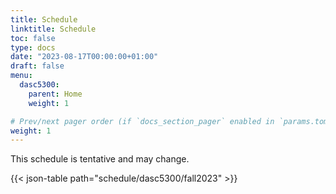 ```yaml
---
title: Schedule
linktitle: Schedule
toc: false
type: docs
date: "2023-08-17T00:00:00+01:00"
draft: false
menu:
  dasc5300:
    parent: Home
    weight: 1

# Prev/next pager order (if `docs_section_pager` enabled in `params.toml`)
weight: 1
---
```


This schedule is tentative and may change.

{{< json-table path="schedule/dasc5300/fall2023" >}}
